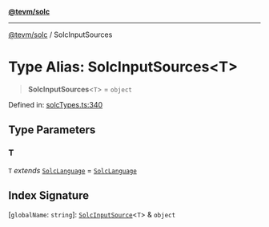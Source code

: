 [**@tevm/solc**](../README.md)

***

[@tevm/solc](../globals.md) / SolcInputSources

# Type Alias: SolcInputSources\<T\>

> **SolcInputSources**\<`T`\> = `object`

Defined in: [solcTypes.ts:340](https://github.com/evmts/compiler/blob/main/packages/solc/src/solcTypes.ts#L340)

## Type Parameters

### T

`T` *extends* [`SolcLanguage`](SolcLanguage.md) = [`SolcLanguage`](SolcLanguage.md)

## Index Signature

\[`globalName`: `string`\]: [`SolcInputSource`](SolcInputSource.md)\<`T`\> & `object`
